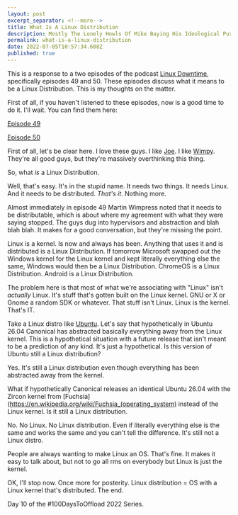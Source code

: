 ```yaml
---
layout: post
excerpt_separator: <!--more-->
title: What Is A Linux Distribution
description: Mostly The Lonely Howls Of Mike Baying His Ideological Purity At The Moon
permalink: what-is-a-linux-distribution
date: 2022-07-05T10:57:34.608Z
published: true
---
```


This is a response to a two episodes of the podcast [Linux Downtime](https://linuxdowntime.com), specifically episodes 49 and 50. These episodes discuss what it means to be a Linux Distribution. This is my thoughts on the matter.

<!--more-->

First of all, if you haven't listened to these episodes, now is a good time to do it. I'll wait. You can find them here:

[Episode 49](https://linuxdowntime.com/linux-downtime-episode-49/)

[Episode 50](https://linuxdowntime.com/linux-downtime-episode-50/)

First of all, let's be clear here. I love these guys. I like [Joe](https://fosstodon.org/@JoeRess). I like [Wimpy](https://twitter.com/m_wimpress). They're all good guys, but they're massively overthinking this thing.

So, what _is_ a Linux Distribution.

Well, that's easy. It's in the stupid name. It needs two things. It needs Linux. And it needs to be distributed. _That's it_. Nothing more.

Almost immediately in episode 49 Martin Wimpress noted that it needs to be distributable, which is about where my agreement with what they were saying stopped. The guys dug into hypervisors and abstraction and blah blah blah. It makes for a good conversation, but they're missing the point.

Linux is a kernel. Is now and always has been. Anything that uses it and is distributed is a Linux Distribution. If tomorrow Microsoft swapped out the Windows kernel for the Linux kernel and kept literally everything else the same, Windows would then be a Linux Distribution. ChromeOS is a Linux Distribution. Android is a Linux Distribution.

The problem here is that most of what we're associating with "Linux" isn't _actually_ Linux. It's stuff that's gotten built on the Linux kernel. GNU or X or Gnome a random SDK or whatever. That stuff isn't Linux. Linux is the kernel. That's IT.

Take a Linux distro like [Ubuntu](https://ubuntu.com). Let's say that hypothetically in Ubuntu 26.04 Canonical has abstracted basically everything away from the Linux kernel. This is a hypothetical situation with a future release that isn't meant to be a prediction of any kind. It's just a hypothetical. Is this version of Ubuntu still a Linux distribution?

Yes. It's still a Linux distribution even though everything has been abstracted away from the kernel.

What if hypothetically Canonical releases an identical Ubuntu 26.04 with the Zircon kernel from [Fuchsia](https://en.wikipedia.org/wiki/Fuchsia_(operating_system) instead of the Linux kernel. Is it still a Linux distribution.

No. No Linux. No Linux distribution. Even if literally everything else is the same and works the same and you can't tell the difference. It's still not a Linux distro.

People are always wanting to make Linux an OS. That's fine. It makes it easy to talk about, but not to go all rms on everybody but Linux is just the kernel.

OK, I'll stop now. Once more for posterity. Linux distribution = OS with a Linux kernel that's distributed. The end.

Day 10 of the #100DaysToOffload 2022 Series.
